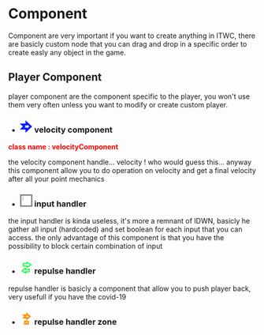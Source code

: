 # Component

Component are very important if you want to create anything in ITWC, there are basicly custom node that you can drag and drop in a specific order to create easly any object in the game.

## Player Component

player component are the component specific to the player, you won't use them very often unless you want to modify or create custom player.

- ### <img src="image/component/velocityComponent.png" width = "25"> velocity component

<span style="color:red">**class name : velocityComponent**</span>

the velocity component handle... velocity ! who would guess this... anyway this component allow you to do operation on velocity and get a final velocity after all your point mechanics

- ### <img src="image/component/inputHandler.png" width = "25" width = "25"> input handler

the input handler is kinda useless, it's more a remnant of IDWN, basicly he gather all input (hardcoded) and set boolean for each input that you can access. the only advantage of this component is that you have the possibility to block certain combination of input

- ### <img src="image/component/repulseHandler.png" width="25"> repulse handler

repulse handler is basicly a component that allow you to push player back, very usefull if you have the covid-19

- ### <img src="image/component/repulseHandlerZone.png" width="25"> repulse handler zone 